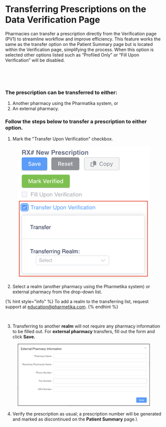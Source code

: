 # Transferring Prescriptions on the Data Verification Page

Pharmacies can transfer a prescription directly from the Verification page (PV1) to streamline workflow and improve efficiency. This feature works the same as the transfer option on the Patient Summary page but is located within the Verification page, simplifying the process. When this option is selected other options listed such as “Profiled Only” or “Fill Upon Verification” will be disabled.

<figure><img src="../../../.gitbook/assets/Screenshot 2024-11-05 at 10.41.15 AM.png" alt=""><figcaption></figcaption></figure>

<figure><img src="../../../.gitbook/assets/Screenshot 2024-11-05 at 10.47.03 AM.png" alt="" width="328"><figcaption></figcaption></figure>

### The prescription can be transferred to either:

1. Another pharmacy using the Pharmatika system, or
2. An external pharmacy.

### Follow the steps below to transfer a prescription to either option.

1. Mark the "Transfer Upon Verification" checkbox.

<figure><img src="../../../.gitbook/assets/image (566) (1).png" alt="" width="492"><figcaption></figcaption></figure>

2. Select a realm (another pharmacy using the Pharmetika system) or external pharmacy from the drop-down list.

{% hint style="info" %}
To add a realm to the transferring list, request support at education@pharmetika.com.
{% endhint %}

<figure><img src="../../../.gitbook/assets/Screenshot 2024-11-05 at 10.53.10 AM (1).png" alt="" width="474"><figcaption></figcaption></figure>

3. Transferring to another **realm** will not require any pharmacy information to be filled out. For **external pharmacy** transfers, fill out the form and click **Save.**

<figure><img src="../../../.gitbook/assets/image (564) (1).png" alt="" width="563"><figcaption></figcaption></figure>

4. Verify the prescription as usual; a prescription number will be generated and marked as discontinued on the **Patient Summary** page.\\

